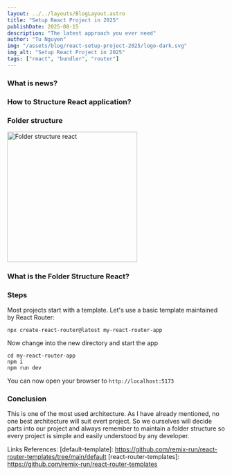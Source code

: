 ```yaml
---
layout: ../../layouts/BlogLayout.astro
title: "Setup React Project in 2025"
publishDate: 2025-08-15
description: "The latest approach you ever need"
author: "Tu Nguyen"
img: "/assets/blog/react-setup-project-2025/logo-dark.svg"
img_alt: "Setup React Project in 2025"
tags: ["react", "bundler", "router"]
---
```


### What is news?

### How to Structure React application?

### Folder structure

<div class="flex justify-center">
  <img src="/assets/blog/react-setup-project-2025/logo-dark.svg" alt="Folder structure react" width="300">
</div>

### What is the Folder Structure React?

### Steps

Most projects start with a template. Let's use a basic template maintained by React Router:

```shellscript nonumber
npx create-react-router@latest my-react-router-app
```

Now change into the new directory and start the app

```shellscript nonumber
cd my-react-router-app
npm i
npm run dev
```

You can now open your browser to `http://localhost:5173`

### Conclusion

This is one of the most used architecture. As I have already mentioned, no one best architecture will suit evert project. So we ourselves will decide parts into our project and always remember to maintain a folder structure so every project is simple and easily understood by any developer.

Links References:
[default-template]: https://github.com/remix-run/react-router-templates/tree/main/default
[react-router-templates]: https://github.com/remix-run/react-router-templates
